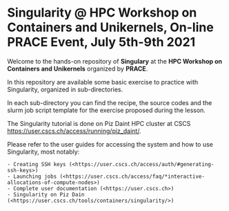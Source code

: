 # Singularity @ HPC Workshop on Containers and Unikernels, On-line PRACE Event, July 5th-9th 2021

Welcome to the hands-on repository of **Singulary** at the **HPC Workshop on Containers and Unikernels** organized by **PRACE**.

In this repository are available some basic exercise to practice with Singularity, organized in sub-directories. 

In each sub-directory you can find the recipe, the source codes and the slurm job script template for the exercise proposed during the lesson.

The Singularity tutorial is done on Piz Daint HPC cluster at CSCS <https://user.cscs.ch/access/running/piz_daint/>.

Please refer to the user guides for accessing the system and how to use Singularity, most notably:

    - Creating SSH keys (<https://user.cscs.ch/access/auth/#generating-ssh-keys>)
    - Launching jobs (<https://user.cscs.ch/access/faq/*interactive-allocations-of-compute-nodes>)
    - Complete user documentation (<https://user.cscs.ch>)
    - Singularity on Piz Dain (<https://user.cscs.ch/tools/containers/singularity/>)

